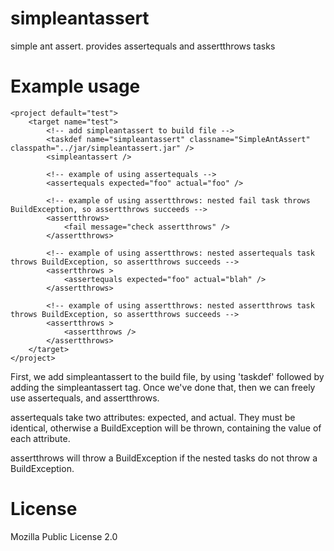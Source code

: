 simpleantassert
===============

simple ant assert. provides assertequals and assertthrows tasks

Example usage
=============

	<project default="test">
		<target name="test">
		    <!-- add simpleantassert to build file -->
			<taskdef name="simpleantassert" classname="SimpleAntAssert" classpath="../jar/simpleantassert.jar" />
			<simpleantassert />

			<!-- example of using assertequals -->
			<assertequals expected="foo" actual="foo" />

			<!-- example of using assertthrows: nested fail task throws BuildException, so assertthrows succeeds -->
			<assertthrows>
				<fail message="check assertthrows" />
			</assertthrows>

			<!-- example of using assertthrows: nested assertequals task throws BuildException, so assertthrows succeeds -->
			<assertthrows >
				<assertequals expected="foo" actual="blah" />
			</assertthrows>

			<!-- example of using assertthrows: nested assertthrows task throws BuildException, so assertthrows succeeds -->
			<assertthrows >
				<assertthrows />
			</assertthrows>
		</target>
	</project>

First, we add simpleantassert to the build file, by using 'taskdef' followed by adding the simpleantassert tag.  Once we've done that, then we can freely use assertequals,
and assertthrows.

assertequals take two attributes: expected, and actual.  They must be identical, otherwise a BuildException will be thrown, containing the value of each attribute.

assertthrows will throw a BuildException if the nested tasks do not throw a BuildException.

License
=======

Mozilla Public License 2.0
